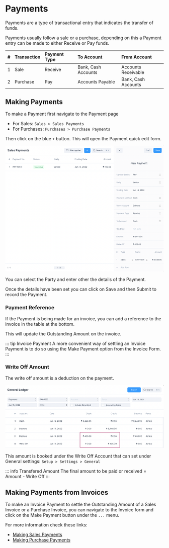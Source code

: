 # Payments

Payments are a type of transactional entry that indicates the transfer of funds.

Payments usually follow a sale or a purchase, depending on this a Payment entry
can be made to either Receive or Pay funds.

|   # | Transaction | Payment Type | To Account          | From Account        |
| --: | :---------- | :----------- | :------------------ | :------------------ |
|   1 | Sale        | Receive      | Bank, Cash Accounts | Accounts Receivable |
|   2 | Purchase    | Pay          | Accounts Payable    | Bank, Cash Accounts |

## Making Payments

To make a Payment first navigate to the Payment page

- For Sales: `Sales > Sales Payments`
- For Purchases: `Purchases > Purchase Payments`

Then click on the blue `+` button. This will open the Payment quick edit form.

![Payment Quick Edit Form](./images/payment-quick-edit.png)

You can select the Party and enter other the details of the Payment.

Once the details have been set you can click on Save and then Submit to record
the Payment.

### Payment Reference

If the Payment is being made for an invoice, you can add a reference to the
invoice in the table at the bottom.

This will update the Outstanding Amount on the invoice.

::: tip Invoice Payment
A more convenient way of settling an Invoice Payment is to do so using the Make
Payment option from the Invoice Form.
:::

### Write Off Amount

The write off amount is a deduction on the payment.

![Payment Write Off](./images/payment-writeoff.png)

This amount is booked under the Write Off Account that can set under General
settings: `Setup > Settings > General`

::: info Transfered Amount
The final amount to be paid or received = Amount - Write Off
:::

## Making Payments from Invoices

To make an Invoice Payment to settle the Outstanding Amount of a Sales Invoice
or a Purchase Invoice, you can navigate to the Invoice form and click on the Make
Payment button under the `...` menu.

For more information check these links:

- [Making Sales Payments](/transactions/sales-invoices#making-sales-payments)
- [Making Purchase Payments](/transactions/purchase-invoices#making-purchase-payments)
